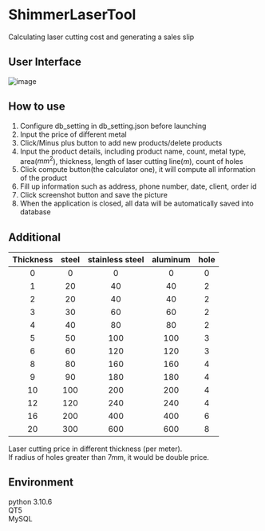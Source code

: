 # ShimmerLaserTool
Calculating laser cutting cost and generating a sales slip

## User Interface
![image](https://github.com/yushengLo415/ShimmerLaserTool/blob/master/img/UI.jpg)

## How to use
1. Configure db_setting in db_setting.json before launching
2. Input the price of different metal
3. Click/Minus plus button to add new products/delete products
4. Input the product details, including product name, count, metal type, area($mm^2$), thickness, length of laser cutting line($m$), count of holes
5. Click compute button(the calculator one), it will compute all information of the product
6. Fill up information such as address, phone number, date, client, order id
7. Click screenshot button and save the picture
8. When the application is closed, all data will be automatically saved into database

## Additional
|Thickness| steel | stainless steel | aluminum | hole |
| :-: | :-: | :-: | :-: | :-: |
| 0 | 0 | 0 | 0 | 0 |
| 1 | 20 | 40 | 40 | 2 |
| 2 | 20 | 40 | 40 | 2 |
| 3 | 30 | 60 | 60 | 2 |
| 4 | 40 | 80 | 80 | 2 |
| 5 | 50 | 100 | 100 | 3 |
| 6 | 60 | 120 | 120 | 3 |
| 8 | 80 | 160 | 160 | 4 |
| 9 | 90 | 180 | 180 | 4 |
| 10 | 100 | 200 | 200 | 4 |
| 12 | 120 | 240 | 240 | 4 |
| 16 | 200 | 400 | 400 | 6 |
| 20 | 300 | 600 | 600 | 8 |

Laser cutting price in different thickness (per meter).  
If radius of holes greater than 7mm, it would be double price.

## Environment
python 3.10.6  
QT5  
MySQL  
